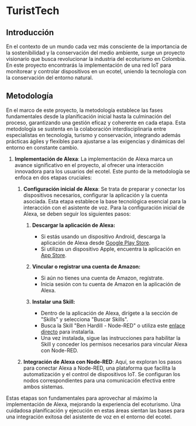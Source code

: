 # TuristTech

## Introducción

En el contexto de un mundo cada vez más consciente de la importancia de la sostenibilidad y la conservación del medio ambiente, surge un proyecto visionario que busca revolucionar la industria del ecoturismo en Colombia. En este proyecto encontrarás la implementación de una red IoT para monitorear y controlar dispositivos en un ecotel, uniendo la tecnología con la conservación del entorno natural.

## Metodología 

En el marco de este proyecto, la metodología establece las fases fundamentales desde la planificación inicial hasta la culminación del proceso, garantizando una gestión eficaz y coherente en cada etapa. Esta metodología se sustenta en la colaboración interdisciplinaria entre especialistas en tecnología, turismo y conservación, integrando además prácticas ágiles y flexibles para ajustarse a las exigencias y dinámicas del entorno en constante cambio. 

1. **Implementación de Alexa**: La implementación de Alexa marca un avance significativo en el proyecto, al ofrecer una interacción innovadora para los usuarios del ecotel. Este punto de la metodología se enfoca en dos etapas cruciales:
   
    1. **Configuración inicial de Alexa**: Se trata de preparar y conectar los dispositivos necesarios, configurar la aplicación y la cuenta asociada. Esta etapa establece la base tecnológica esencial para la interacción con el asistente de voz. Para la configuración inicial de Alexa, se deben seguir los siguientes pasos:
   
       1. **Descargar la aplicación de Alexa:**
          - Si estás usando un dispositivo Android, descarga la aplicación de Alexa desde [Google Play Store](https://play.google.com/store/apps/details?id=com.amazon.dee.app&pcampaignid=web_share "Google Play Store").
          - Si utilizas un dispositivo Apple, encuentra la aplicación en [App Store](https://apps.apple.com/ni/app/amazon-alexa/id944011620 "App Store").
       
       2. **Vincular o registrar una cuenta de Amazon:**
          - Si aún no tienes una cuenta de Amazon, regístrate.
          - Inicia sesión con tu cuenta de Amazon en la aplicación de Alexa.
       
       3. **Instalar una Skill:**
          - Dentro de la aplicación de Alexa, dirígete a la sección de "Skills" y selecciona "Buscar Skills".
          - Busca la Skill "Ben Hardill - Node-RED" o utiliza este [enlace directo](https://www.amazon.com/Ben-Hardill-Node-RED/dp/B01N0D97FZ) para instalarla.
          - Una vez instalada, sigue las instrucciones para habilitar la Skill y conceder los permisos necesarios para vincular Alexa con Node-RED.
 
   2. **Integración de Alexa con Node-RED**: Aquí, se exploran los pasos para conectar Alexa a Node-RED, una plataforma que facilita la automatización y el control de dispositivos IoT. Se configuran los nodos correspondientes para una comunicación efectiva entre ambos sistemas.

Estas etapas son fundamentales para aprovechar al máximo la implementación de Alexa, mejorando la experiencia del ecoturismo. Una cuidadosa planificación y ejecución en estas áreas sientan las bases para una integración exitosa del asistente de voz en el entorno del ecotel.


 
